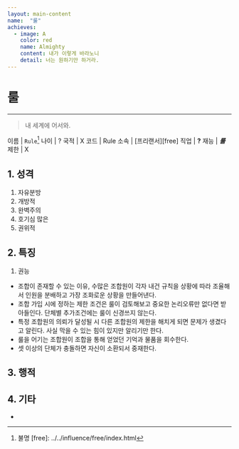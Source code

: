 ```yaml
---
layout: main-content
name:  "룰"
achieves:
  - image: A
    color: red
    name: Almighty
    content: 내가 이렇게 바라노니
    detail: 너는 원하기만 하거라.
---
```

# 룰
---
>  내 세계에 어서와.

이름 | `Rule`[^name]
나이 | ?
국적 | X
코드 | Rule
소속 | [프리랜서][free]
직업 | **?**
재능 | ***룰***
제한 | X

## 1. 성격

1. 자유분방
2. 개방적
3. 완벽주의
4. 호기심 많은
5. 권위적

## 2. 특징

1. 권능
  - 조합이 존재할 수 있는 이유, 수많은 조합원이 각자 내건 규칙을 상황에 따라 조율해서 인원을 분배하고 가장 조화로운 상황을 만들어낸다.
  - 조합 가입 시에 정하는 제한 조건은 룰이 검토해보고 중요한 논리오류만 없다면 받아들인다. 단체별 추가조건에는 룰이 신경쓰지 않는다.
  - 특정 조합원의 의뢰가 달성될 시 다른 조합원의 제한을 해치게 되면 문제가 생겼다고 알린다. 사실 막을 수 있는 힘이 있지만 알리기만 한다.
  - 룰을 어기는 조합원이 조합을 통해 얻었던 기억과 물품을 회수한다.
  - 셋 이상의 단체가 충돌하면 자신이 소환되서 중재한다.



## 3. 행적
  >



## 4. 기타
-

[^name]: 불명
[free]: ../../influence/free/index.html
